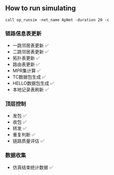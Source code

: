 ## How to run simulating
`call op_runsim -net_name ApNet -duration 20 -c`

### 链路信息表更新
* 一跳邻居表更新 :white_check_mark:
* 二跳邻居表更新 :white_check_mark:
* 拓扑表更新 :white_check_mark:
* 路由表更新 :white_check_mark:
* MPR集计算 :white_check_mark:
* TC数据包生成 :white_check_mark:
* HELLO数据包生成 :white_check_mark:
* 本地记录表刷新 :white_check_mark:

### 顶层控制
* 发包 :white_check_mark:
* 收包 :white_check_mark:
* 转发 :white_check_mark:
* 重复判断 :white_check_mark:
* 链路质量评估 :white_check_mark:

### 数据收集
* 仿真结束统计数据 :white_check_mark: